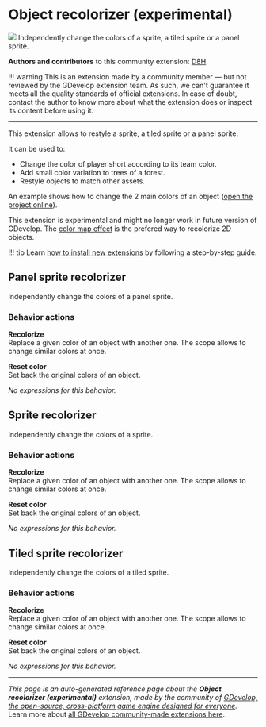 # Object recolorizer (experimental)

<img src="https://resources.gdevelop-app.com/assets/Icons/Line Hero Pack/Master/SVG/Graphic Design/Graphic Design_color_colour_palette_paint_brush.svg" class="extension-icon"></img>
Independently change the colors of a sprite, a tiled sprite or a panel sprite.

**Authors and contributors** to this community extension: [D8H](https://gd.games/D8H).

!!! warning
    This is an extension made by a community member — but not reviewed
    by the GDevelop extension team. As such, we can't guarantee it
    meets all the quality standards of official extensions. In case of
    doubt, contact the author to know more about what the extension
    does or inspect its content before using it.

---

This extension allows to restyle a sprite, a tiled sprite or a panel sprite.

It can be used to:

- Change the color of player short according to its team color.
- Add small color variation to trees of a forest.
- Restyle objects to match other assets.

An example shows how to change the 2 main colors of an object ([open the project online](https://editor.gdevelop.io/?project=example://recolorizer)).

This extension is experimental and might no longer work in future version of GDevelop.
The [color map effect](https://wiki.gdevelop.io/gdevelop5/interface/scene-editor/layer-effects/#color-map) is the prefered way to recolorize 2D objects.

!!! tip
    Learn [how to install new extensions](/gdevelop5/extensions/search) by following a step-by-step guide.



## Panel sprite recolorizer 

Independently change the colors of a panel sprite. 

### Behavior actions

**Recolorize**  
Replace a given color of an object with another one. The scope allows to change similar colors at once.

**Reset color**  
Set back the original colors of an object.

_No expressions for this behavior._


## Sprite recolorizer 

Independently change the colors of a sprite. 

### Behavior actions

**Recolorize**  
Replace a given color of an object with another one. The scope allows to change similar colors at once.

**Reset color**  
Set back the original colors of an object.

_No expressions for this behavior._


## Tiled sprite recolorizer 

Independently change the colors of a tiled sprite. 

### Behavior actions

**Recolorize**  
Replace a given color of an object with another one. The scope allows to change similar colors at once.

**Reset color**  
Set back the original colors of an object.

_No expressions for this behavior._


---

*This page is an auto-generated reference page about the **Object recolorizer (experimental)** extension, made by the community of [GDevelop, the open-source, cross-platform game engine designed for everyone](https://gdevelop.io/).* Learn more about [all GDevelop community-made extensions here](/gdevelop5/extensions).